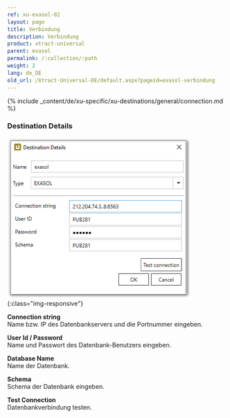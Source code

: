 ```yaml
---
ref: xu-exasol-02
layout: page
title: Verbindung
description: Verbindung
product: xtract-universal
parent: exasol
permalink: /:collection/:path
weight: 2
lang: de_DE
old_url: /Xtract-Universal-DE/default.aspx?pageid=exasol-verbindung
---
```


{% include _content/de/xu-specific/xu-destinations/general/connection.md %}	 

### Destination Details

![Exa-Connection](/img/content/Exa-Connection.png){:class="img-responsive"}
 
**Connection string**<br>
Name bzw. IP des Datenbankservers und die Portnummer eingeben.

**User Id / Password**<br>
Name und Passwort des Datenbank-Benutzers eingeben.

**Database Name**<br>
Name der Datenbank.

**Schema**<br>
Schema der Datenbank eingeben.

**Test Connection**<br>
Datenbankverbindung testen. 